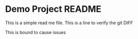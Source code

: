 # Demo Project README

This is a simple read me file. 
This is a line to verify the git DIFF

This is bound to cause issues